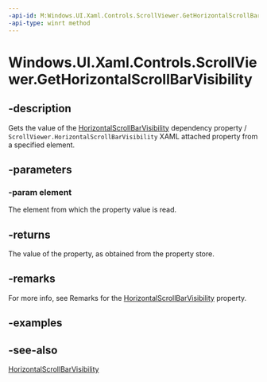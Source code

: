 ```yaml
---
-api-id: M:Windows.UI.Xaml.Controls.ScrollViewer.GetHorizontalScrollBarVisibility(Windows.UI.Xaml.DependencyObject)
-api-type: winrt method
---
```


<!-- Method syntax
public Windows.UI.Xaml.Controls.ScrollBarVisibility GetHorizontalScrollBarVisibility(Windows.UI.Xaml.DependencyObject element)
-->

# Windows.UI.Xaml.Controls.ScrollViewer.GetHorizontalScrollBarVisibility

## -description
Gets the value of the [HorizontalScrollBarVisibility](scrollviewer_horizontalscrollbarvisibility.md) dependency property / `ScrollViewer.HorizontalScrollBarVisibility` XAML attached property from a specified element.



## -parameters
### -param element
The element from which the property value is read.

## -returns
The value of the property, as obtained from the property store.

## -remarks
For more info, see Remarks for the [HorizontalScrollBarVisibility](scrollviewer_horizontalscrollbarvisibility.md) property.

## -examples

## -see-also
[HorizontalScrollBarVisibility](scrollviewer_horizontalscrollbarvisibility.md)
